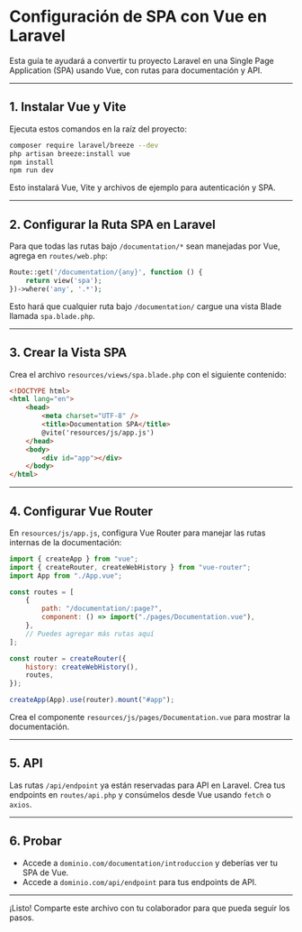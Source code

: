 # Configuración de SPA con Vue en Laravel

Esta guía te ayudará a convertir tu proyecto Laravel en una Single Page Application (SPA) usando Vue, con rutas para documentación y API.

---

## 1. Instalar Vue y Vite

Ejecuta estos comandos en la raíz del proyecto:

```bash
composer require laravel/breeze --dev
php artisan breeze:install vue
npm install
npm run dev
```

Esto instalará Vue, Vite y archivos de ejemplo para autenticación y SPA.

---

## 2. Configurar la Ruta SPA en Laravel

Para que todas las rutas bajo `/documentation/*` sean manejadas por Vue, agrega en `routes/web.php`:

```php
Route::get('/documentation/{any}', function () {
    return view('spa');
})->where('any', '.*');
```

Esto hará que cualquier ruta bajo `/documentation/` cargue una vista Blade llamada `spa.blade.php`.

---

## 3. Crear la Vista SPA

Crea el archivo `resources/views/spa.blade.php` con el siguiente contenido:

```html
<!DOCTYPE html>
<html lang="en">
    <head>
        <meta charset="UTF-8" />
        <title>Documentation SPA</title>
        @vite('resources/js/app.js')
    </head>
    <body>
        <div id="app"></div>
    </body>
</html>
```

---

## 4. Configurar Vue Router

En `resources/js/app.js`, configura Vue Router para manejar las rutas internas de la documentación:

```js
import { createApp } from "vue";
import { createRouter, createWebHistory } from "vue-router";
import App from "./App.vue";

const routes = [
    {
        path: "/documentation/:page?",
        component: () => import("./pages/Documentation.vue"),
    },
    // Puedes agregar más rutas aquí
];

const router = createRouter({
    history: createWebHistory(),
    routes,
});

createApp(App).use(router).mount("#app");
```

Crea el componente `resources/js/pages/Documentation.vue` para mostrar la documentación.

---

## 5. API

Las rutas `/api/endpoint` ya están reservadas para API en Laravel. Crea tus endpoints en `routes/api.php` y consúmelos desde Vue usando `fetch` o `axios`.

---

## 6. Probar

-   Accede a `dominio.com/documentation/introduccion` y deberías ver tu SPA de Vue.
-   Accede a `dominio.com/api/endpoint` para tus endpoints de API.

---

¡Listo! Comparte este archivo con tu colaborador para que pueda seguir los pasos.
